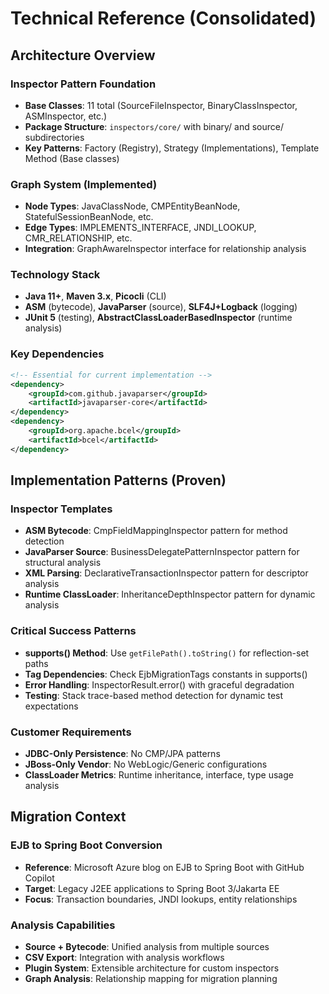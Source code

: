 # Technical Reference (Consolidated)

## Architecture Overview

### Inspector Pattern Foundation
- **Base Classes**: 11 total (SourceFileInspector, BinaryClassInspector, ASMInspector, etc.)
- **Package Structure**: `inspectors/core/` with binary/ and source/ subdirectories
- **Key Patterns**: Factory (Registry), Strategy (Implementations), Template Method (Base classes)

### Graph System (Implemented)
- **Node Types**: JavaClassNode, CMPEntityBeanNode, StatefulSessionBeanNode, etc.
- **Edge Types**: IMPLEMENTS_INTERFACE, JNDI_LOOKUP, CMR_RELATIONSHIP, etc.
- **Integration**: GraphAwareInspector interface for relationship analysis

### Technology Stack
- **Java 11+**, **Maven 3.x**, **Picocli** (CLI)
- **ASM** (bytecode), **JavaParser** (source), **SLF4J+Logback** (logging)
- **JUnit 5** (testing), **AbstractClassLoaderBasedInspector** (runtime analysis)

### Key Dependencies
```xml
<!-- Essential for current implementation -->
<dependency>
    <groupId>com.github.javaparser</groupId>
    <artifactId>javaparser-core</artifactId>
</dependency>
<dependency>
    <groupId>org.apache.bcel</groupId>
    <artifactId>bcel</artifactId>
</dependency>
```

## Implementation Patterns (Proven)

### Inspector Templates
- **ASM Bytecode**: CmpFieldMappingInspector pattern for method detection
- **JavaParser Source**: BusinessDelegatePatternInspector pattern for structural analysis
- **XML Parsing**: DeclarativeTransactionInspector pattern for descriptor analysis
- **Runtime ClassLoader**: InheritanceDepthInspector pattern for dynamic analysis

### Critical Success Patterns
- **supports() Method**: Use `getFilePath().toString()` for reflection-set paths
- **Tag Dependencies**: Check EjbMigrationTags constants in supports()
- **Error Handling**: InspectorResult.error() with graceful degradation
- **Testing**: Stack trace-based method detection for dynamic test expectations

### Customer Requirements
- **JDBC-Only Persistence**: No CMP/JPA patterns
- **JBoss-Only Vendor**: No WebLogic/Generic configurations
- **ClassLoader Metrics**: Runtime inheritance, interface, type usage analysis

## Migration Context

### EJB to Spring Boot Conversion
- **Reference**: Microsoft Azure blog on EJB to Spring Boot with GitHub Copilot
- **Target**: Legacy J2EE applications to Spring Boot 3/Jakarta EE
- **Focus**: Transaction boundaries, JNDI lookups, entity relationships

### Analysis Capabilities
- **Source + Bytecode**: Unified analysis from multiple sources
- **CSV Export**: Integration with analysis workflows
- **Plugin System**: Extensible architecture for custom inspectors
- **Graph Analysis**: Relationship mapping for migration planning
